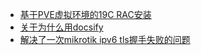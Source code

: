 * [基于PVE虚拟环境的19C RAC安装](/blog/rac_19c_on_pve/README.md)
* [关于为什么用docsify](/blog/about_docsify/READEME.md)
* [解决了一次mikrotik ipv6 tls握手失败的问题](/blog/mikrotik-ipv6/README.md)